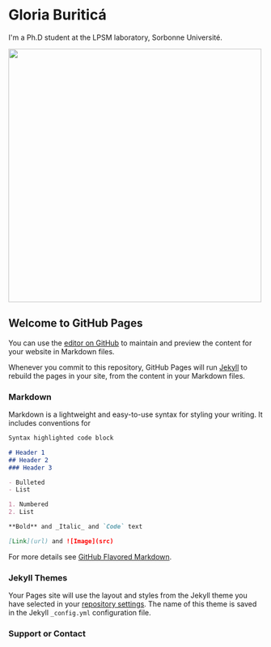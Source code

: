 # Gloria Buriticá
I'm a Ph.D student at the LPSM laboratory, Sorbonne Université. 

<img src="https://user-images.githubusercontent.com/75476970/135652538-d47abe63-0fe0-47f3-96a9-c6d7fbe25429.jpg" height="500">

## Welcome to GitHub Pages

You can use the [editor on GitHub](https://github.com/GBuritica/GBuritica.github.io/edit/main/README.md) to maintain and preview the content for your website in Markdown files.

Whenever you commit to this repository, GitHub Pages will run [Jekyll](https://jekyllrb.com/) to rebuild the pages in your site, from the content in your Markdown files.

### Markdown

Markdown is a lightweight and easy-to-use syntax for styling your writing. It includes conventions for

```markdown
Syntax highlighted code block

# Header 1
## Header 2
### Header 3

- Bulleted
- List

1. Numbered
2. List

**Bold** and _Italic_ and `Code` text

[Link](url) and ![Image](src)
```

For more details see [GitHub Flavored Markdown](https://guides.github.com/features/mastering-markdown/).

### Jekyll Themes

Your Pages site will use the layout and styles from the Jekyll theme you have selected in your [repository settings](https://github.com/GBuritica/GBuritica.github.io/settings/pages). The name of this theme is saved in the Jekyll `_config.yml` configuration file.

### Support or Contact

